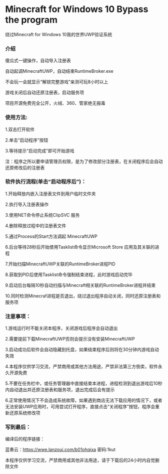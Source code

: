 # Minecraft for Windows 10 Bypass the program
绕过Minecraft for Windows 10我的世界UWP验证系统

### 介绍


傻瓜式一键操作，自动导入注册表

自动起调MinecraftUWP，自动结束RuntimeBroker.exe

不会玩一会就显示“解锁完整游戏”亲测可玩8小时以上

游戏关闭后自动还原注册表，启动服务项

项目开源免费完全公开，火绒、360、管家绝无报毒


### 使用方法:

1.双击打开软件

2.单击“启动程序”按钮

3.等待提示“启动完成”即可开始游戏

注：程序之所以要申请管理员权限，是为了修改部分注册表，在关闭程序后会自动还原修改后的注册表

### 软件执行流程(单击“启动程序后”)：

1.开始释放内嵌入注册表文件到用户临时文件夹

2.执行导入注册表操作

3.使用NET命令停止系统ClipSVC 服务

4.删除释放过程中的注册表文件

5.通过Process的Start方法调起 MinecraftUWP

6.后台等待28秒后开始使用Tasklist命令显示Microsoft Store 应用及其关联的进程

7.开始扫描MinecraftUWP关联的RuntimeBroker进程PID

8.获取到PID后使用Tasklist命令强制结束进程，此时游戏启动完毕

9.启动后台每隔10秒自动扫描与Minecraft相关联的RuntimeBroker进程并结束

10.同时检测Minecraf进程是否退出，绕过退出程序自动关闭，同时还原注册表和服务项


### 注意事项：

1.游戏运行时不能关闭本程序，关闭游戏后程序会自动退出
  
2.需要提前下载MinecraftUWP否则会提示没有安装MinecraftUWP
  
3.启动成功后软件会自动隐藏到托盘，如果结束程序后则将在30分钟内游戏自动失效

4.本程序仅供学习交流，严禁商用或其他方法用途，严禁非法第三方倒卖，软件永久开源免费

5.不要在任务栏中，或任务管理器中直接结束本进程，进程检测到退出游戏后10秒内自动退出并还原注册表和服务项，退出完成后会有提示

6.正常使用情况下不会造成系统故障，如果遇到商店无法下载应用的情况下，或者无法安装UWP应用时，可用尝试打开程序，直接点击“关闭程序”按钮，程序会重新还原系统修改项
  
### 写到最后：

编译后的程序链接：

蓝奏云：https://wwe.lanzoui.com/b01ohqixa 密码:1kut

本程序仅供学习交流，严禁商用或其他非法用途，请于下载后的24小时内自觉删除文件
